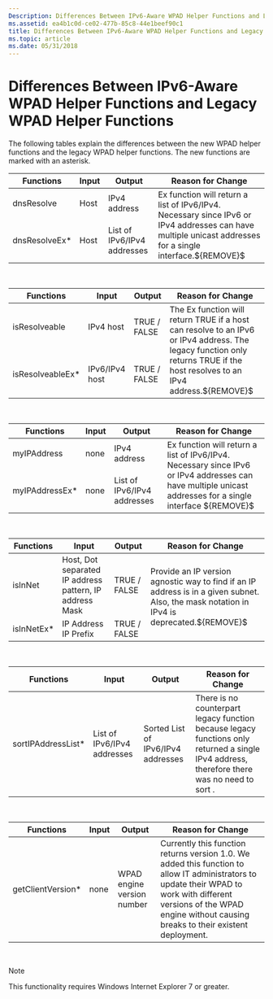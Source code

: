 ```yaml
---
Description: Differences Between IPv6-Aware WPAD Helper Functions and Legacy WPAD Helper Functions
ms.assetid: ea4b1c0d-ce02-477b-85c8-44e1beef90c1
title: Differences Between IPv6-Aware WPAD Helper Functions and Legacy WPAD Helper Functions
ms.topic: article
ms.date: 05/31/2018
---
```


# Differences Between IPv6-Aware WPAD Helper Functions and Legacy WPAD Helper Functions

The following tables explain the differences between the new WPAD helper functions and the legacy WPAD helper functions. The new functions are marked with an asterisk.



<table>
<thead>
<tr class="header">
<th>Functions</th>
<th>Input</th>
<th>Output</th>
<th>Reason for Change</th>
</tr>
</thead>
<tbody>
<tr class="odd">
<td>dnsResolve</td>
<td>Host</td>
<td>IPv4 address</td>
<td rowspan="2">Ex function will return a list of IPv6/IPv4. Necessary since IPv6 or IPv4 addresses can have multiple unicast addresses for a single interface.${REMOVE}$<br />
</td>
</tr>
<tr class="even">
<td>dnsResolveEx*</td>
<td>Host</td>
<td>List of IPv6/IPv4 addresses</td>

</tr>
</tbody>
</table>



 



<table>
<thead>
<tr class="header">
<th>Functions</th>
<th>Input</th>
<th>Output</th>
<th>Reason for Change</th>
</tr>
</thead>
<tbody>
<tr class="odd">
<td>isResolveable</td>
<td>IPv4 host</td>
<td>TRUE / FALSE</td>
<td rowspan="2">The Ex function will return TRUE if a host can resolve to an IPv6 or IPv4 address. The legacy function only returns TRUE if the host resolves to an IPv4 address.${REMOVE}$<br />
</td>
</tr>
<tr class="even">
<td>isResolveableEx*</td>
<td>IPv6/IPv4 host</td>
<td>TRUE / FALSE</td>

</tr>
</tbody>
</table>



 



<table>
<thead>
<tr class="header">
<th>Functions</th>
<th>Input</th>
<th>Output</th>
<th>Reason for Change</th>
</tr>
</thead>
<tbody>
<tr class="odd">
<td>myIPAddress</td>
<td>none</td>
<td>IPv4 address</td>
<td rowspan="2">Ex function will return a list of IPv6/IPv4. Necessary since IPv6 or IPv4 addresses can have multiple unicast addresses for a single interface ${REMOVE}$<br />
</td>
</tr>
<tr class="even">
<td>myIPAddressEx*</td>
<td>none</td>
<td>List of IPv6/IPv4 addresses</td>

</tr>
</tbody>
</table>



 



<table>
<thead>
<tr class="header">
<th>Functions</th>
<th>Input</th>
<th>Output</th>
<th>Reason for Change</th>
</tr>
</thead>
<tbody>
<tr class="odd">
<td>isInNet</td>
<td>Host, Dot separated IP address pattern, IP address Mask</td>
<td>TRUE / FALSE</td>
<td rowspan="2">Provide an IP version agnostic way to find if an IP address is in a given subnet. Also, the mask notation in IPv4 is deprecated.${REMOVE}$<br />
</td>
</tr>
<tr class="even">
<td>isInNetEx*</td>
<td>IP Address IP Prefix</td>
<td>TRUE / FALSE</td>

</tr>
</tbody>
</table>



 



| Functions           | Input                       | Output                             | Reason for Change                                                                                                                           |
|---------------------|-----------------------------|------------------------------------|---------------------------------------------------------------------------------------------------------------------------------------------|
| sortIPAddressList\* | List of IPv6/IPv4 addresses | Sorted List of IPv6/IPv4 addresses | There is no counterpart legacy function because legacy functions only returned a single IPv4 address, therefore there was no need to sort . |



 



| Functions          | Input | Output                     | Reason for Change                                                                                                                                                                                                           |
|--------------------|-------|----------------------------|-----------------------------------------------------------------------------------------------------------------------------------------------------------------------------------------------------------------------------|
| getClientVersion\* | none  | WPAD engine version number | Currently this function returns version 1.0. We added this function to allow IT administrators to update their WPAD to work with different versions of the WPAD engine without causing breaks to their existent deployment. |



 

> [!Note]  
> This functionality requires Windows Internet Explorer 7 or greater.

 

 

 



